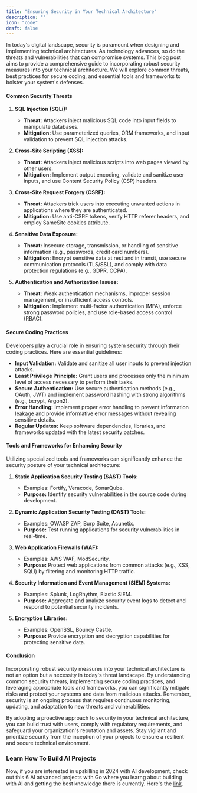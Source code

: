 ```yaml
---
title: "Ensuring Security in Your Technical Architecture"
description: ""
icon: "code"
draft: false
---
```


In today's digital landscape, security is paramount when designing and implementing technical architectures. As technology advances, so do the threats and vulnerabilities that can compromise systems. This blog post aims to provide a comprehensive guide to incorporating robust security measures into your technical architecture. We will explore common threats, best practices for secure coding, and essential tools and frameworks to bolster your system's defenses.

#### Common Security Threats

1. **SQL Injection (SQLi):**
   - **Threat:** Attackers inject malicious SQL code into input fields to manipulate databases.
   - **Mitigation:** Use parameterized queries, ORM frameworks, and input validation to prevent SQL injection attacks.

2. **Cross-Site Scripting (XSS):**
   - **Threat:** Attackers inject malicious scripts into web pages viewed by other users.
   - **Mitigation:** Implement output encoding, validate and sanitize user inputs, and use Content Security Policy (CSP) headers.

3. **Cross-Site Request Forgery (CSRF):**
   - **Threat:** Attackers trick users into executing unwanted actions in applications where they are authenticated.
   - **Mitigation:** Use anti-CSRF tokens, verify HTTP referer headers, and employ SameSite cookies attribute.

4. **Sensitive Data Exposure:**
   - **Threat:** Insecure storage, transmission, or handling of sensitive information (e.g., passwords, credit card numbers).
   - **Mitigation:** Encrypt sensitive data at rest and in transit, use secure communication protocols (TLS/SSL), and comply with data protection regulations (e.g., GDPR, CCPA).

5. **Authentication and Authorization Issues:**
   - **Threat:** Weak authentication mechanisms, improper session management, or insufficient access controls.
   - **Mitigation:** Implement multi-factor authentication (MFA), enforce strong password policies, and use role-based access control (RBAC).

#### Secure Coding Practices

Developers play a crucial role in ensuring system security through their coding practices. Here are essential guidelines:

- **Input Validation:** Validate and sanitize all user inputs to prevent injection attacks.
- **Least Privilege Principle:** Grant users and processes only the minimum level of access necessary to perform their tasks.
- **Secure Authentication:** Use secure authentication methods (e.g., OAuth, JWT) and implement password hashing with strong algorithms (e.g., bcrypt, Argon2).
- **Error Handling:** Implement proper error handling to prevent information leakage and provide informative error messages without revealing sensitive details.
- **Regular Updates:** Keep software dependencies, libraries, and frameworks updated with the latest security patches.

#### Tools and Frameworks for Enhancing Security

Utilizing specialized tools and frameworks can significantly enhance the security posture of your technical architecture:

1. **Static Application Security Testing (SAST) Tools:**
   - Examples: Fortify, Veracode, SonarQube.
   - **Purpose:** Identify security vulnerabilities in the source code during development.

2. **Dynamic Application Security Testing (DAST) Tools:**
   - Examples: OWASP ZAP, Burp Suite, Acunetix.
   - **Purpose:** Test running applications for security vulnerabilities in real-time.

3. **Web Application Firewalls (WAF):**
   - Examples: AWS WAF, ModSecurity.
   - **Purpose:** Protect web applications from common attacks (e.g., XSS, SQLi) by filtering and monitoring HTTP traffic.

4. **Security Information and Event Management (SIEM) Systems:**
   - Examples: Splunk, LogRhythm, Elastic SIEM.
   - **Purpose:** Aggregate and analyze security event logs to detect and respond to potential security incidents.

5. **Encryption Libraries:**
   - Examples: OpenSSL, Bouncy Castle.
   - **Purpose:** Provide encryption and decryption capabilities for protecting sensitive data.

#### Conclusion

Incorporating robust security measures into your technical architecture is not an option but a necessity in today's threat landscape. By understanding common security threats, implementing secure coding practices, and leveraging appropriate tools and frameworks, you can significantly mitigate risks and protect your systems and data from malicious attacks. Remember, security is an ongoing process that requires continuous monitoring, updating, and adaptation to new threats and vulnerabilities.

By adopting a proactive approach to security in your technical architecture, you can build trust with users, comply with regulatory requirements, and safeguard your organization's reputation and assets. Stay vigilant and prioritize security from the inception of your projects to ensure a resilient and secure technical environment.

### Learn How To Build AI Projects

Now, if you are interested in upskilling in 2024 with AI development, check out this 6 AI advanced projects with Go where you learng about building with AI and getting the best knowledge there is currently. Here's the [link](https://akhilsharmatech.gumroad.com/l/zgxqq).